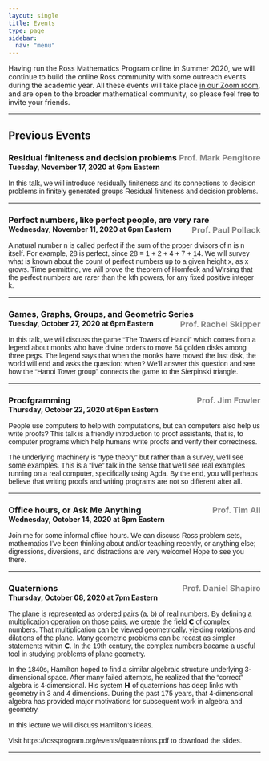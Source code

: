 ```yaml
---
layout: single
title: Events
type: page
sidebar:
  nav: "menu"
---
```


Having run the Ross Mathematics Program online in Summer 2020, we will continue to build the online Ross community with some outreach events during the academic year.  All these events will take place [in our Zoom room](https://zoom.us/my/rossmath?pwd=R2dSMG1ETDltRVNGT2tvT1hDcEg5dz09), and are open to the broader mathematical community, so please feel free to invite your friends.
<hr/>

<h2>Previous Events</h2>
<h3 style="margin-bottom: 0;">Residual finiteness and decision problems<span style="float:right; color:#888">Prof. Mark Pengitore</span></h3>
<h4 style="margin:0; margin-bottom:12pt;">Tuesday, November 17, 2020 at 6pm Eastern</h4>
<p style="font-family: sans-serif; font-size: 14px; font-weight: normal; margin: 0; Margin-bottom: 15px;">In this talk, we will introduce residually finiteness and its connections to decision problems in finitely generated groups Residual finiteness and decision problems.</p>

<hr/>
<h3 style="margin-bottom: 0;">Perfect numbers, like perfect people, are very rare<span style="float:right; color:#888">Prof. Paul Pollack</span></h3>
<h4 style="margin:0; margin-bottom:12pt;">Wednesday, November 11, 2020 at 6pm Eastern</h4>
<p style="font-family: sans-serif; font-size: 14px; font-weight: normal; margin: 0; Margin-bottom: 15px;">A natural number n is called perfect if the sum of the proper divisors of n is n itself. For example, 28 is perfect, since 28 = 1 + 2 + 4 + 7 + 14. We will survey what is known about the count of perfect numbers up to a given height x, as x grows. Time permitting, we will prove the theorem of Hornfeck and Wirsing that the perfect numbers are rarer than the kth powers, for any fixed positive integer k.</p>

<hr/>
<h3 style="margin-bottom: 0;">Games, Graphs, Groups, and Geometric Series<span style="float:right; color:#888">Prof. Rachel Skipper</span></h3>
<h4 style="margin:0; margin-bottom:12pt;">Tuesday, October 27, 2020 at 6pm Eastern</h4>
<p style="font-family: sans-serif; font-size: 14px; font-weight: normal; margin: 0; Margin-bottom: 15px;">In this talk, we will discuss the game “The Towers of Hanoi” which comes from a legend about monks who have divine orders to move 64 golden disks among three pegs. The legend says that when the monks have moved the last disk, the world will end and asks the question: when?  We’ll answer this question and see how the “Hanoi Tower group” connects the game to the Sierpinski triangle.</p>

<hr/>
<h3 style="margin-bottom: 0;">Proofgramming<span style="float:right; color:#888">Prof. Jim Fowler</span></h3>
<h4 style="margin:0; margin-bottom:12pt;">Thursday, October 22, 2020 at 6pm Eastern</h4>
<p style="font-family: sans-serif; font-size: 14px; font-weight: normal; margin: 0; Margin-bottom: 15px;">People use computers to help with computations, but can computers also help us write proofs?  This talk is a friendly introduction to proof assistants, that is, to computer programs which help humans write proofs and verify their correctness.</p>

<p style="font-family: sans-serif; font-size: 14px; font-weight: normal; margin: 0; Margin-bottom: 15px;">The underlying machinery is “type theory” but rather than a survey, we’ll see some examples.  This is a “live” talk in the sense that we’ll see real examples running on a real computer, specifically using Agda.  By the end, you will perhaps believe that writing proofs and writing programs are not so different after all.</p>

<hr/>
<h3 style="margin-bottom: 0;">Office hours, or Ask Me Anything<span style="float:right; color:#888">Prof. Tim All</span></h3>
<h4 style="margin:0; margin-bottom:12pt;">Wednesday, October 14, 2020 at 6pm Eastern</h4>
<p style="font-family: sans-serif; font-size: 14px; font-weight: normal; margin: 0; Margin-bottom: 15px;">Join me for some informal office hours. We can discuss Ross problem sets, mathematics I’ve been thinking about and/or teaching recently, or anything else; digressions, diversions, and distractions are very welcome! Hope to see you there.</p>

<hr/>
<h3 style="margin-bottom: 0;">Quaternions<span style="float:right; color:#888">Prof. Daniel Shapiro</span></h3>
<h4 style="margin:0; margin-bottom:12pt;">Thursday, October 08, 2020 at 7pm Eastern</h4>
<p style="font-family: sans-serif; font-size: 14px; font-weight: normal; margin: 0; Margin-bottom: 15px;">The plane is represented as ordered pairs (a, b) of real numbers.  By defining a multiplication operation on those pairs, we create the field 𝗖 of complex numbers.  That multiplication can be viewed geometrically, yielding rotations and dilations of the plane.  Many geometric problems can be recast as simpler statements within 𝗖.  In the 19th century, the complex numbers bacame a useful tool in studying problems of plane geometry.</p>

<p style="font-family: sans-serif; font-size: 14px; font-weight: normal; margin: 0; Margin-bottom: 15px;">In the 1840s, Hamilton hoped to find a similar algebraic structure underlying 3-dimensional space.  After many failed attempts, he realized that the “correct” algebra is 4-dimensional.  His system 𝗛 of quaternions has deep links with geometry in 3 and 4 dimensions.  During the past 175 years, that 4-dimensional algebra has provided major motivations for subsequent work in algebra and geometry.</p>

<p style="font-family: sans-serif; font-size: 14px; font-weight: normal; margin: 0; Margin-bottom: 15px;">In this lecture we will discuss Hamilton’s ideas.</p>

<p style="font-family: sans-serif; font-size: 14px; font-weight: normal; margin: 0; Margin-bottom: 15px;">Visit https://rossprogram.org/events/quaternions.pdf to download the slides.</p>

<hr/>
